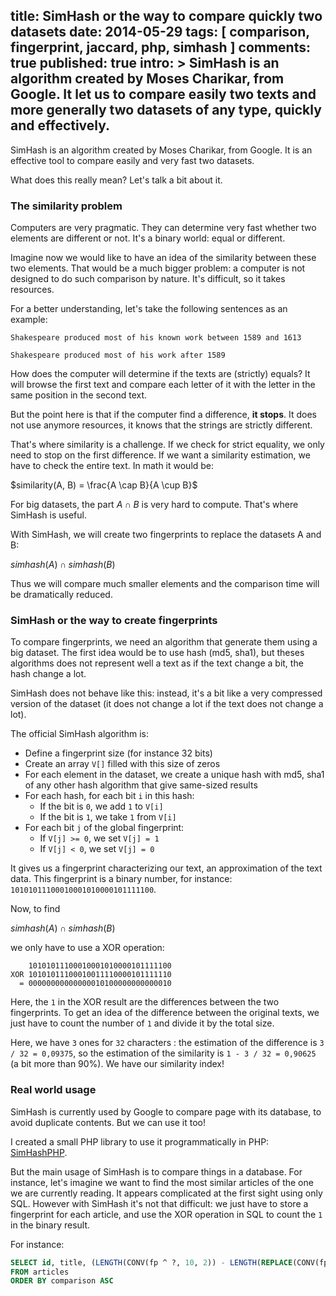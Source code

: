 title: SimHash or the way to compare quickly two datasets
date: 2014-05-29
tags: [ comparison, fingerprint, jaccard, php, simhash ]
comments: true
published: true
intro: >
    SimHash is an **algorithm created by Moses Charikar**, from Google. It let us to compare easily
    two texts and more generally two datasets of any type, quickly and effectively.
---


SimHash is an algorithm created by Moses Charikar, from Google. It is an effective tool to
compare easily and very fast two datasets.

What does this really mean? Let's talk a bit about it.


### The similarity problem

Computers are very pragmatic. They can determine very fast whether two elements are different
or not. It's a binary world: equal or different.

Imagine now we would like to have an idea of the similarity between these two elements.
That would be a much bigger problem: a computer is not designed to do such comparison by nature.
It's difficult, so it takes resources.

For a better understanding, let's take the following sentences as an example:

``` no-highlight
Shakespeare produced most of his known work between 1589 and 1613
```

``` no-highlight
Shakespeare produced most of his work after 1589
```

How does the computer will determine if the texts are (strictly) equals? It will
browse the first text and compare each letter of it with the letter in the same
position in the second text.

But the point here is that if the computer find a difference, **it stops**. It does not
use anymore resources, it knows that the strings are strictly different.

That's where similarity is a challenge. If we check for strict equality, we only need
to stop on the first difference. If we want a similarity estimation, we have to check
the entire text. In math it would be:

$similarity(A, B) = \frac{A \cap B}{A \cup B}$

For big datasets, the part $A \cap B$ is very hard to compute. That's where SimHash is useful.

With SimHash, we will create two fingerprints to replace the datasets A and B:

$simhash(A) \cap simhash(B)$

Thus we will compare much smaller elements and the comparison time will be dramatically reduced.


### SimHash or the way to create fingerprints

To compare fingerprints, we need an algorithm that generate them using a big dataset.
The first idea would be to use hash (md5, sha1), but theses algorithms does not represent
well a text as if the text change a bit, the hash change a lot.

SimHash does not behave like this: instead, it's a bit like a very compressed version
of the dataset (it does not change a lot if the text does not change a lot).

The official SimHash algorithm is:

- Define a fingerprint size (for instance 32 bits)
- Create an array `V[]` filled with this size of zeros
- For each element in the dataset, we create a unique hash with md5,
  sha1 of any other hash algorithm that give same-sized results
- For each hash, for each bit `i` in this hash:
    - If the bit is `0`, we add `1` to `V[i]`
    - If the bit is `1`, we take `1` from `V[i]`
- For each bit `j` of the global fingerprint:
    - If `V[j] >= 0`, we set `V[j] = 1`
    - If `V[j] < 0`, we set `V[j] = 0`
    
It gives us a fingerprint characterizing our text, an approximation of the text data.
This fingerprint is a binary number, for instance: `10101011100010001010000101111100`.

Now, to find

$simhash(A) \cap simhash(B)$

we only have to use a XOR operation:

``` no-highlight
    10101011100010001010000101111100
XOR 10101011100010011110000101111110
  = 00000000000000010100000000000010
```

Here, the `1` in the XOR result are the differences between the two fingerprints.
To get an idea of the difference between the original texts, we just have to count
the number of `1` and divide it by the total size.

Here, we have `3` ones for `32` characters : the estimation of the difference is
`3 / 32 = 0,09375`, so the estimation of the similarity is `1 - 3 / 32 = 0,90625`
(a bit more than 90%). We have our similarity index!


### Real world usage

SimHash is currently used by Google to compare page with its database, to avoid duplicate
contents. But we can use it too!

I created a small PHP library to use it programmatically in PHP: [SimHashPHP](https://github.com/tgalopin/SimHashPhp).

But the main usage of SimHash is to compare things in a database. For instance, let's
imagine we want to find the most similar articles of the one we are currently reading.
It appears complicated at the first sight using only SQL. However with SimHash it's not
that difficult: we just have to store a fingerprint for each article, and use the XOR
operation in SQL to count the `1` in the binary result.

For instance:

``` sql
SELECT id, title, (LENGTH(CONV(fp ^ ?, 10, 2)) - LENGTH(REPLACE(CONV(fp ^ ?, 10, 2), '1', ''))) / LENGTH('1') AS comparison
FROM articles
ORDER BY comparison ASC
```
